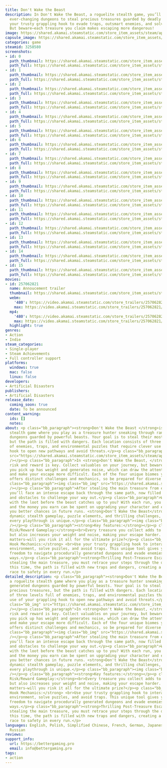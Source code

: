 ```yaml
---
title: Don't Wake the Beast
description: In Don't Wake the Beast, a roguelite stealth game, you’ll sneak through
  ever-changing dungeons to steal precious treasures guarded by deadly beasts. Use
  your trusty grappling hook to evade traps, outsmart enemies, and solve puzzles.
  But beware—each treasure you claim makes escaping more dangerous!
image: https://shared.akamai.steamstatic.com/store_item_assets/steam/apps/3258580/header.jpg?t=1732539431
capsule_image: https://shared.akamai.steamstatic.com/store_item_assets/steam/apps/3258580/117513b91cfa9b51a5e0829f9951dfe1a23a912a/capsule_231x87.jpg?t=1732539431
categories: game
steamid: 3258580
screenshots:
- id: 0
  path_thumbnail: https://shared.akamai.steamstatic.com/store_item_assets/steam/apps/3258580/ss_3eecf3347657a04b1bc5c7b5789b41377d49900d.600x338.jpg?t=1732539431
  path_full: https://shared.akamai.steamstatic.com/store_item_assets/steam/apps/3258580/ss_3eecf3347657a04b1bc5c7b5789b41377d49900d.1920x1080.jpg?t=1732539431
- id: 1
  path_thumbnail: https://shared.akamai.steamstatic.com/store_item_assets/steam/apps/3258580/ss_aba42b0826b2e0b108044946951637687baa08d8.600x338.jpg?t=1732539431
  path_full: https://shared.akamai.steamstatic.com/store_item_assets/steam/apps/3258580/ss_aba42b0826b2e0b108044946951637687baa08d8.1920x1080.jpg?t=1732539431
- id: 2
  path_thumbnail: https://shared.akamai.steamstatic.com/store_item_assets/steam/apps/3258580/ss_e7879b4fde10874b33dd157627312ba03cbda17c.600x338.jpg?t=1732539431
  path_full: https://shared.akamai.steamstatic.com/store_item_assets/steam/apps/3258580/ss_e7879b4fde10874b33dd157627312ba03cbda17c.1920x1080.jpg?t=1732539431
- id: 3
  path_thumbnail: https://shared.akamai.steamstatic.com/store_item_assets/steam/apps/3258580/ss_5be2647c81fb2d5def3ab1d31251679ce704a5e6.600x338.jpg?t=1732539431
  path_full: https://shared.akamai.steamstatic.com/store_item_assets/steam/apps/3258580/ss_5be2647c81fb2d5def3ab1d31251679ce704a5e6.1920x1080.jpg?t=1732539431
- id: 4
  path_thumbnail: https://shared.akamai.steamstatic.com/store_item_assets/steam/apps/3258580/ss_102778ca62200ff6600286007bb22f1337d91418.600x338.jpg?t=1732539431
  path_full: https://shared.akamai.steamstatic.com/store_item_assets/steam/apps/3258580/ss_102778ca62200ff6600286007bb22f1337d91418.1920x1080.jpg?t=1732539431
- id: 5
  path_thumbnail: https://shared.akamai.steamstatic.com/store_item_assets/steam/apps/3258580/ss_694aa46cce11996f88d9b0b4309c4440b34a26da.600x338.jpg?t=1732539431
  path_full: https://shared.akamai.steamstatic.com/store_item_assets/steam/apps/3258580/ss_694aa46cce11996f88d9b0b4309c4440b34a26da.1920x1080.jpg?t=1732539431
- id: 6
  path_thumbnail: https://shared.akamai.steamstatic.com/store_item_assets/steam/apps/3258580/ss_2e1aad4df246877938f1f5054bc47c10cfadf00b.600x338.jpg?t=1732539431
  path_full: https://shared.akamai.steamstatic.com/store_item_assets/steam/apps/3258580/ss_2e1aad4df246877938f1f5054bc47c10cfadf00b.1920x1080.jpg?t=1732539431
- id: 7
  path_thumbnail: https://shared.akamai.steamstatic.com/store_item_assets/steam/apps/3258580/ss_721cee898d9fcbedc904a4e2818a09122f5f721f.600x338.jpg?t=1732539431
  path_full: https://shared.akamai.steamstatic.com/store_item_assets/steam/apps/3258580/ss_721cee898d9fcbedc904a4e2818a09122f5f721f.1920x1080.jpg?t=1732539431
- id: 8
  path_thumbnail: https://shared.akamai.steamstatic.com/store_item_assets/steam/apps/3258580/ss_1df6beb51dc85cedc6d5c6dbfef9a10e1e9c63e5.600x338.jpg?t=1732539431
  path_full: https://shared.akamai.steamstatic.com/store_item_assets/steam/apps/3258580/ss_1df6beb51dc85cedc6d5c6dbfef9a10e1e9c63e5.1920x1080.jpg?t=1732539431
- id: 9
  path_thumbnail: https://shared.akamai.steamstatic.com/store_item_assets/steam/apps/3258580/ss_d532bc25cc0deec3c9f959245fdc0244042bccea.600x338.jpg?t=1732539431
  path_full: https://shared.akamai.steamstatic.com/store_item_assets/steam/apps/3258580/ss_d532bc25cc0deec3c9f959245fdc0244042bccea.1920x1080.jpg?t=1732539431
- id: 10
  path_thumbnail: https://shared.akamai.steamstatic.com/store_item_assets/steam/apps/3258580/ss_d1e0b71eba1d4d3b87a634d412d804c88186e7d9.600x338.jpg?t=1732539431
  path_full: https://shared.akamai.steamstatic.com/store_item_assets/steam/apps/3258580/ss_d1e0b71eba1d4d3b87a634d412d804c88186e7d9.1920x1080.jpg?t=1732539431
- id: 11
  path_thumbnail: https://shared.akamai.steamstatic.com/store_item_assets/steam/apps/3258580/ss_2c273becbd02aec6dabf7c0b195ed5fc77dbb6de.600x338.jpg?t=1732539431
  path_full: https://shared.akamai.steamstatic.com/store_item_assets/steam/apps/3258580/ss_2c273becbd02aec6dabf7c0b195ed5fc77dbb6de.1920x1080.jpg?t=1732539431
- id: 12
  path_thumbnail: https://shared.akamai.steamstatic.com/store_item_assets/steam/apps/3258580/ss_ef90f4a321f2a9e0c15923b9e14c6c1f14d3adc3.600x338.jpg?t=1732539431
  path_full: https://shared.akamai.steamstatic.com/store_item_assets/steam/apps/3258580/ss_ef90f4a321f2a9e0c15923b9e14c6c1f14d3adc3.1920x1080.jpg?t=1732539431
- id: 13
  path_thumbnail: https://shared.akamai.steamstatic.com/store_item_assets/steam/apps/3258580/ss_0d66c5db92e222658acd86fe20c2c5140443f611.600x338.jpg?t=1732539431
  path_full: https://shared.akamai.steamstatic.com/store_item_assets/steam/apps/3258580/ss_0d66c5db92e222658acd86fe20c2c5140443f611.1920x1080.jpg?t=1732539431
- id: 14
  path_thumbnail: https://shared.akamai.steamstatic.com/store_item_assets/steam/apps/3258580/ss_e607a21a5f08e4eab64c09a3f0c6128af4d4927e.600x338.jpg?t=1732539431
  path_full: https://shared.akamai.steamstatic.com/store_item_assets/steam/apps/3258580/ss_e607a21a5f08e4eab64c09a3f0c6128af4d4927e.1920x1080.jpg?t=1732539431
- id: 15
  path_thumbnail: https://shared.akamai.steamstatic.com/store_item_assets/steam/apps/3258580/ss_11bb3cc3aabed162ec4fd214c36c8b552550698e.600x338.jpg?t=1732539431
  path_full: https://shared.akamai.steamstatic.com/store_item_assets/steam/apps/3258580/ss_11bb3cc3aabed162ec4fd214c36c8b552550698e.1920x1080.jpg?t=1732539431
movies:
- id: 257062821
  name: Annoucement trailer
  thumbnail: https://shared.akamai.steamstatic.com/store_item_assets/steam/apps/257062821/1dad61eb3d8e9c48dd7239ed0323c5d9102c6cc0/movie_600x337.jpg?t=1732207755
  webm:
    '480': https://video.akamai.steamstatic.com/store_trailers/257062821/movie480_vp9.webm?t=1732207755
    max: https://video.akamai.steamstatic.com/store_trailers/257062821/movie_max_vp9.webm?t=1732207755
  mp4:
    '480': https://video.akamai.steamstatic.com/store_trailers/257062821/movie480.mp4?t=1732207755
    max: https://video.akamai.steamstatic.com/store_trailers/257062821/movie_max.mp4?t=1732207755
  highlight: true
genres:
- Action
- Indie
steam_categories:
- Single-player
- Steam Achievements
- Full controller support
platforms:
  windows: true
  mac: false
  linux: false
developers:
- Artificial Disasters
publishers:
- Artificial Disasters
release_date:
  coming_soon: true
  date: To be announced
content_warning:
  ids: []
  notes:
about: <p class="bb_paragraph"><strong>Don't Wake the Beast </strong>is a roguelite
  stealth game where you play as a treasure hunter sneaking through randomly generated
  dungeons guarded by powerful beasts. Your goal is to steal their most precious treasures,
  but the path is filled with dangers. Each location consists of three levels full
  of enemies, traps, and environmental puzzles that require clever use of your grappling
  hook to open new pathways and avoid threats.</p><p class="bb_paragraph"><img class="bb_img"
  src="https://shared.akamai.steamstatic.com/store_item_assets/steam/apps/3258580/extras/escape.gif?t=1732539431"
  /></p><p class="bb_paragraph">In <strong>Don't Wake the Beast, </strong>balancing
  risk and reward is key. Collect valuables on your journey, but beware—every item
  you pick up has weight and generates noise, which can draw the attention of enemies
  and make your escape more difficult. Each of the four unique biomes you’ll explore
  offers distinct challenges and mechanics, so be prepared for diverse threats.</p><p
  class="bb_paragraph"><img class="bb_img" src="https://shared.akamai.steamstatic.com/store_item_assets/steam/apps/3258580/extras/stealth.gif?t=1732539431"
  /></p><p class="bb_paragraph">After stealing the main treasure from each vault,
  you’ll face an intense escape back through the same path, now filled with new traps
  and obstacles to challenge your way out.</p><p class="bb_paragraph">Will you escape
  with the loot before the beast catches up to you? With each run, you gain more experience,
  and the money you earn can be spent on upgrading your character and equipment, giving
  you better chances in future runs. <strong>Don't Wake the Beast</strong> combines
  dynamic stealth gameplay, puzzle elements, and thrilling challenges, ensuring that
  every playthrough is unique.</p><p class="bb_paragraph"><img class="bb_img" src="https://shared.akamai.steamstatic.com/store_item_assets/steam/apps/3258580/extras/secret.gif?t=1732539431"
  /></p><p class="bb_paragraph"><strong>Key features:</strong></p><p class="bb_paragraph"><strong>Dynamic
  Risk/Reward Gameplay:</strong><br>Every treasure you collect adds to your wealth,
  but also increases your weight and noise, making your escape harder. Each decision
  matters—will you risk it all for the ultimate prize?</p><p class="bb_paragraph"><strong>Grappling
  Hook Mechanics:</strong> <br>Use your trusty grappling hook to interact with the
  environment, solve puzzles, and avoid traps. This unique tool gives you creative
  freedom to navigate procedurally generated dungeons and evade enemies in exciting
  ways.</p><p class="bb_paragraph"><strong>Thrilling Post-Treasure Escape:</strong><br>After
  stealing the main treasure, you must retrace your steps through the dungeon—but
  this time, the path is filled with new traps and dangers, creating a heart-pounding
  race to safety in every run.</p>
detailed_description: <p class="bb_paragraph"><strong>Don't Wake the Beast </strong>is
  a roguelite stealth game where you play as a treasure hunter sneaking through randomly
  generated dungeons guarded by powerful beasts. Your goal is to steal their most
  precious treasures, but the path is filled with dangers. Each location consists
  of three levels full of enemies, traps, and environmental puzzles that require clever
  use of your grappling hook to open new pathways and avoid threats.</p><p class="bb_paragraph"><img
  class="bb_img" src="https://shared.akamai.steamstatic.com/store_item_assets/steam/apps/3258580/extras/escape.gif?t=1732539431"
  /></p><p class="bb_paragraph">In <strong>Don't Wake the Beast, </strong>balancing
  risk and reward is key. Collect valuables on your journey, but beware—every item
  you pick up has weight and generates noise, which can draw the attention of enemies
  and make your escape more difficult. Each of the four unique biomes you’ll explore
  offers distinct challenges and mechanics, so be prepared for diverse threats.</p><p
  class="bb_paragraph"><img class="bb_img" src="https://shared.akamai.steamstatic.com/store_item_assets/steam/apps/3258580/extras/stealth.gif?t=1732539431"
  /></p><p class="bb_paragraph">After stealing the main treasure from each vault,
  you’ll face an intense escape back through the same path, now filled with new traps
  and obstacles to challenge your way out.</p><p class="bb_paragraph">Will you escape
  with the loot before the beast catches up to you? With each run, you gain more experience,
  and the money you earn can be spent on upgrading your character and equipment, giving
  you better chances in future runs. <strong>Don't Wake the Beast</strong> combines
  dynamic stealth gameplay, puzzle elements, and thrilling challenges, ensuring that
  every playthrough is unique.</p><p class="bb_paragraph"><img class="bb_img" src="https://shared.akamai.steamstatic.com/store_item_assets/steam/apps/3258580/extras/secret.gif?t=1732539431"
  /></p><p class="bb_paragraph"><strong>Key features:</strong></p><p class="bb_paragraph"><strong>Dynamic
  Risk/Reward Gameplay:</strong><br>Every treasure you collect adds to your wealth,
  but also increases your weight and noise, making your escape harder. Each decision
  matters—will you risk it all for the ultimate prize?</p><p class="bb_paragraph"><strong>Grappling
  Hook Mechanics:</strong> <br>Use your trusty grappling hook to interact with the
  environment, solve puzzles, and avoid traps. This unique tool gives you creative
  freedom to navigate procedurally generated dungeons and evade enemies in exciting
  ways.</p><p class="bb_paragraph"><strong>Thrilling Post-Treasure Escape:</strong><br>After
  stealing the main treasure, you must retrace your steps through the dungeon—but
  this time, the path is filled with new traps and dangers, creating a heart-pounding
  race to safety in every run.</p>
languages: English, Polish, Simplified Chinese, French, German, Japanese, Korean,
  Russian
reviews:
support_info:
  url: https://bettergaming.pro
  email: info@bettergaming.pro
tags:
- action
---
```


